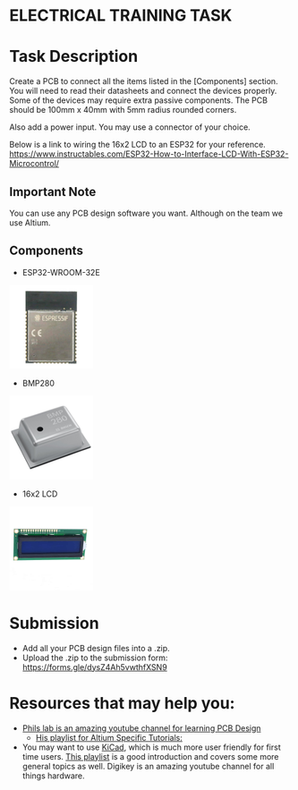 # ELECTRICAL TRAINING TASK

# Task Description
Create a PCB to connect all the items listed in the [Components] section. You will need to read their datasheets and connect the devices properly. Some of the devices may require extra passive components.
The PCB should be 100mm x 40mm with 5mm radius rounded corners.

Also add a power input. You may use a connector of your choice.

Below is a link to wiring the 16x2 LCD to an ESP32 for your reference.  
https://www.instructables.com/ESP32-How-to-Interface-LCD-With-ESP32-Microcontrol/

## Important Note
You can use any PCB design software you want. Although on the team we use Altium. 

## Components
* ESP32-WROOM-32E
<img src="https://github.com/TMU-CanSat/CanSat_2023-2024_Training_Tasks/blob/main/Electrical%20Training%20Task/Images/Espressif_Systems_ESP32-WROOM-32E.jpg" width="150">  

* BMP280
<img src="https://github.com/TMU-CanSat/CanSat_2023-2024_Training_Tasks/blob/main/Electrical%20Training%20Task/Images/BMP280.jpg" width="150">  

* 16x2 LCD
<img src="https://github.com/TMU-CanSat/CanSat_2023-2024_Training_Tasks/blob/main/Electrical%20Training%20Task/Images/2x16-lcd-blue-800x800.jpg" width="150">

# Submission
* Add all your PCB design files into a .zip.
* Upload the .zip to the submission form: https://forms.gle/dysZ4Ah5vwthfXSN9

# Resources that may help you:
* [Phils lab is an amazing youtube channel for learning PCB Design](https://www.youtube.com/@PhilsLab)
  * [His playlist for Altium Specific Tutorials:](https://www.youtube.com/playlist?list=PLXSyc11qLa1a14N7d6UmngLg3G6sfBH4v)
* You may want to use [KiCad](https://www.kicad.org/download/), which is much more user friendly for first time users. [This playlist](https://www.youtube.com/playlist?list=PL3bNyZYHcRSUhUXUt51W6nKvxx2ORvUQB) is a good introduction and covers some more general topics as well. Digikey is an amazing youtube channel for all things hardware.

